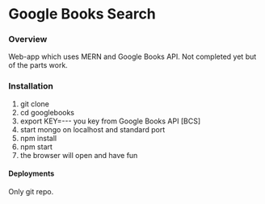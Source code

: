 # Google Books Search

### Overview

Web-app which uses MERN and Google Books API. Not completed yet but of the parts work.


### Installation


1. git clone
2. cd googlebooks
3. export KEY=--- you key from Google Books API [BCS]
4. start mongo on localhost and standard port
5. npm install
6. npm start
7. the browser will open and have fun


#### Deployments

Only git repo.

